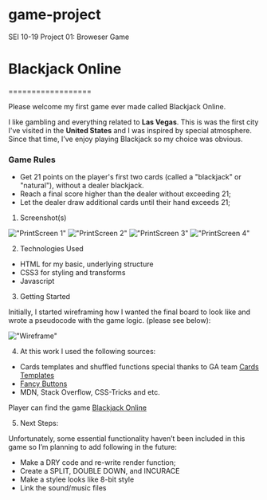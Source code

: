# game-project
SEI 10-19 Project 01: Broweser Game



# Blackjack Online
==================

Please welcome my first game ever made called Blackjack Online.   

I like gambling and everything related to **Las Vegas**. This is was the first city I've visited in the **United States** and I was inspired by special atmosphere. Since that time, I’ve enjoy playing Blackjack so my choice was obvious.


### Game Rules

* Get 21 points on the player's first two cards (called a "blackjack" or "natural"), without a dealer blackjack.
* Reach a final score higher than the dealer without exceeding 21; 
* Let the dealer draw additional cards until their hand exceeds 21;


1. Screenshot(s)


!["PrintScreen 1"](http://github.com/aleksyara/game-project/photo/prntscrn1.png)
!["PrintScreen 2"](http://github.com/aleksyara/game-project/photo/prntscrn2.png)
!["PrintScreen 3"](http://github.com/aleksyara/game-project/photo/prntscrn3.png)
!["PrintScreen 4"](http://github.com/aleksyara/game-project/photo/prntscrn4.png)

2. Technologies Used

* HTML for my basic, underlying structure
* CSS3 for styling and transforms
* Javascript


3. Getting Started

Initially, I started wireframing how I wanted the final board to look like and wrote a pseudocode with the game logic. (please see below):

   
!["Wireframe"](https://github.com/aleksyara/game-project/photo/wirefrae.png)

                              
4. At this work I used the following sources:
 
* Cards templates and shuffled functions special thanks to GA team [Cards Templates](http://repl.it/@MichaelSiller/Use-CSS-Card-Library#index.html)
*  [Fancy Buttons](http://codepen.io/topic/buttons/picks)
*  MDN, Stack Overflow, CSS-Tricks and etc.
 
Player can find the game [Blackjack Online](https://aleksyara.github.io/game-project)

5. Next Steps:

Unfortunately, some essential functionality haven’t been included in this game so I’m planning to add following in the future: 

* Make a DRY code and re-write render function;
* Create a SPLIT, DOUBLE DOWN, and INCURACE
* Make a stylee looks like 8-bit style
* Link the sound/music files
